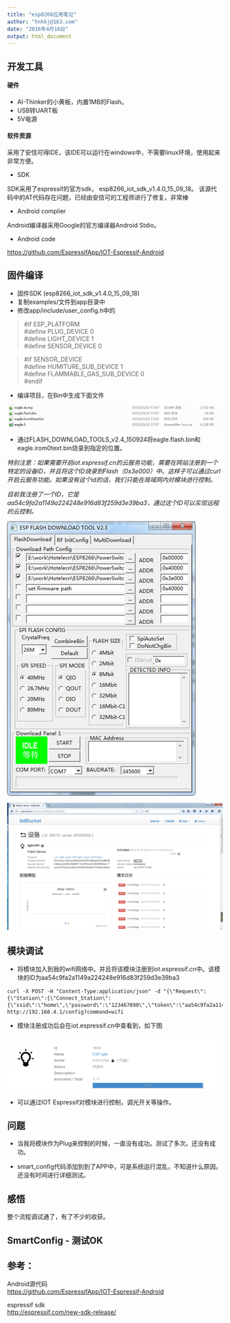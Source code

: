 ```yaml
---
title: "esp8266应用笔记"
author: "hnhkj@163.com"
date: "2016年4月16日"
output: html_document
---
```


## 开发工具

#### 硬件

* AI-Thinker的小黄板，内置1MB的Flash。
* USB转UART板
* 5V电源

#### 软件资源

采用了安信可得IDE，该IDE可以运行在windows中，不需要linux环境，使用起来非常方便。

*  SDK

SDK采用了espressif的官方sdk， esp8266_iot_sdk_v1.4.0_15_09_18。
该源代码中的AT代码存在问题，已经由安信可的工程师进行了修复。非常棒


*  Android complier

Android编译器采用Google的官方编译器Android Stdio。

* Android code

<https://github.com/EspressifApp/IOT-Espressif-Android>


## 固件编译

* 固件SDK (esp8266_iot_sdk_v1.4.0_15_09_18)
* 复制examples/文件到app目录中
* 修改app/include/user_config.h中的

 > #if ESP_PLATFORM  
 > #define PLUG_DEVICE             0  
 > #define LIGHT_DEVICE            1  
 > #define SENSOR_DEVICE			0  

 > #if SENSOR_DEVICE  
 > #define HUMITURE_SUB_DEVICE         1  
 > #define FLAMMABLE_GAS_SUB_DEVICE    0  
 > #endif  

* 编译项目，在Bin中生成下面文件

 ![image001](img/image001.png)

* 通过FLASH_DOWNLOAD_TOOLS_v2.4_150924将eagle.flash.bin和eagle.irom0text.bin烧录到指定的位置。

*特别注意：如果需要开启iot.espressif.cn的云服务功能，需要在网站注册到一个特定的设备ID，并且将这个ID烧录到Flash（0x3e000）中。这样子可以通过curl开启云服务功能。如果没有这个id的话，我们只能在局域网内对模块进行控制。*

*目前我注册了一个ID，它是aa54c9fa2a1149a224248e916d83f259d3e39ba3，通过这个ID可以实现远程的云控制。*

![image002](img/image002.png)

![image003](img/image003.png)

## 模块调试

* 将模块加入到我的wifi网络中。并且将该模块注册到iot.espressif.cn中。该模块的ID为aa54c9fa2a1149a224248e916d83f259d3e39ba3

```
curl -X POST -H "Content-Type:application/json" -d "{\"Request\":{\"Station\":{\"Connect_Station\":{\"ssid\":\"home\",\"password\":\"123467890\",\"token\":\"aa54c9fa2a1149a224248e916d83f259d3e39ba3\"}}}}" http://192.168.4.1/config?command=wifi
```

* 模块注册成功后会在iot.espressif.cn中查看到，如下图

![image004](img/image004.png)

* 可以通过IOT Espressif对模块进行控制，调光开关等操作。

## 问题

* 当我将模块作为Plug来控制的时候，一直没有成功。测试了多次。还没有成功。

* smart_config代码添加到到了APP中，可是系统运行混乱，不知道什么原因。还没有时间进行详细测试。


## 感悟

整个流程调试通了，有了不少的收获。

## SmartConfig  - 测试OK


## 参考：

Android源代码  
<https://github.com/EspressifApp/IOT-Espressif-Android>

espressif sdk  
<http://espressif.com/new-sdk-release/>

